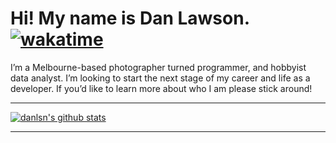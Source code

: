 # Hi! My name is Dan Lawson. [![wakatime](https://wakatime.com/badge/user/739a1992-f3c8-4a2b-bfee-ea1c10ca16d0.svg)](https://wakatime.com/@739a1992-f3c8-4a2b-bfee-ea1c10ca16d0)



I’m a Melbourne-based photographer turned programmer, and hobbyist data analyst. I’m looking to start the next stage of my career and life as a developer.
If you’d like to learn more about who I am please stick around!

___

[![danlsn's github stats](https://github-readme-stats.vercel.app/api?username=danlsn&show_icons=true)](https://github.com/danlsn/)
___

